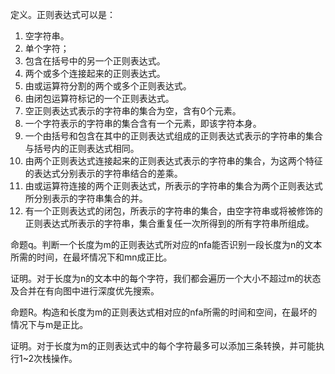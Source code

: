 定义。正则表达式可以是：

1. 空字符串。
2. 单个字符；
3. 包含在括号中的另一个正则表达式。
4. 两个或多个连接起来的正则表达式。
5. 由或运算符分割的两个或多个正则表达式。
6. 由闭包运算符标记的一个正则表达式。
7. 空正则表达式表示的字符串的集合为空，含有0个元素。
8. 一个字符表示的字符串的集合含有一个元素，即该字符本身。
9. 一个由括号和包含在其中的正则表达式组成的正则表达式表示的字符串的集合与括号内的正则表达式相同。
10. 由两个正则表达式连接起来的正则表达式表示的字符串的集合，为这两个特征的表达式分别表示的字符串结合的差乘。
11. 由或运算符连接的两个正则表达式，所表示的字符串的集合为两个正则表达式所分别表示的字符串集合的并。
12. 有一个正则表达式的闭包，所表示的字符串的集合，由空字符串或将被修饰的正则表达式所表示的字符串，集合重复任一次所得到的所有字符串所组成。


命题q。判断一个长度为m的正则表达式所对应的nfa能否识别一段长度为n的文本所需的时间，在最坏情况下和mn成正比。

证明。对于长度为n的文本中的每个字符，我们都会遍历一个大小不超过m的状态及合并在有向图中进行深度优先搜索。

命题R。构造和长度为m的正则表达式相对应的nfa所需的时间和空间，在最坏的情况下与m是正比。

证明。对于长度为m的正则表达式中的每个字符最多可以添加三条转换，并可能执行1~2次栈操作。